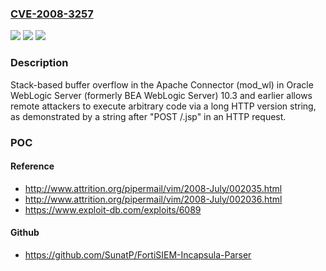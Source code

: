 ### [CVE-2008-3257](https://cve.mitre.org/cgi-bin/cvename.cgi?name=CVE-2008-3257)
![](https://img.shields.io/static/v1?label=Product&message=n%2Fa&color=blue)
![](https://img.shields.io/static/v1?label=Version&message=n%2Fa&color=blue)
![](https://img.shields.io/static/v1?label=Vulnerability&message=n%2Fa&color=brighgreen)

### Description

Stack-based buffer overflow in the Apache Connector (mod_wl) in Oracle WebLogic Server (formerly BEA WebLogic Server) 10.3 and earlier allows remote attackers to execute arbitrary code via a long HTTP version string, as demonstrated by a string after "POST /.jsp" in an HTTP request.

### POC

#### Reference
- http://www.attrition.org/pipermail/vim/2008-July/002035.html
- http://www.attrition.org/pipermail/vim/2008-July/002036.html
- https://www.exploit-db.com/exploits/6089

#### Github
- https://github.com/SunatP/FortiSIEM-Incapsula-Parser

